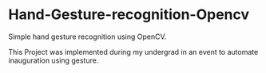 # Hand-Gesture-recognition-Opencv
Simple hand gesture recognition using OpenCV.

This Project was implemented during my undergrad in an event to automate inauguration using gesture.
